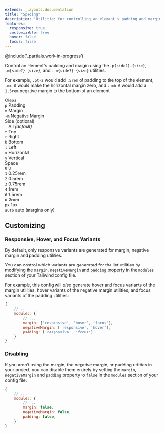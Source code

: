 ```yaml
---
extends: _layouts.documentation
title: "Spacing"
description: "Utilities for controlling an element's padding and margin."
features:
  responsive: true
  customizable: true
  hover: false
  focus: false
---
```


@include('_partials.work-in-progress')

Control an element's padding and margin using the `.p{side?}-{size}`, `.m{side?}-{size}`, and `.-m{side?}-{size}` utilities.

For example, `.pt-2` would add `.5rem` of padding to the top of the element, `.mx-0` would make the horizontal margin zero, and `.-mb-6` would add a `1.5rem` negative margin to the bottom of an element.

<div class="flex items-start mt-8 text-sm">
  <div class="pr-12">
    <div class="mb-3 text-slate uppercase">Class</div>
    <div><code class="inline-block my-1 mr-1 px-2 py-1 font-mono border rounded">p</code> Padding</div>
    <div><code class="inline-block my-1 mr-1 px-2 py-1 font-mono border rounded">m</code> Margin</div>
    <div><code class="inline-block my-1 mr-1 px-2 py-1 font-mono border rounded">-m</code> Negative Margin</div>
  </div>
  <div class="pl-12 pr-12 border-l">
    <div class="mb-3 text-slate"><span class="uppercase">Side</span> <span class="text-slate-light text-xs">(optional)</span></div>
    <div><code class="inline-block my-1 mr-1 px-2 py-1 font-mono border rounded bg-smoke-light">&nbsp;</code> All <em class="text-xs text-slate-light">(default)</em></div>
    <div><code class="inline-block my-1 mr-1 px-2 py-1 font-mono border rounded">t</code> Top</div>
    <div><code class="inline-block my-1 mr-1 px-2 py-1 font-mono border rounded">r</code> Right</div>
    <div><code class="inline-block my-1 mr-1 px-2 py-1 font-mono border rounded">b</code> Bottom</div>
    <div><code class="inline-block my-1 mr-1 px-2 py-1 font-mono border rounded">l</code> Left</div>
    <div><code class="inline-block my-1 mr-1 px-2 py-1 font-mono border rounded">x</code> Horizontal</div>
    <div><code class="inline-block my-1 mr-1 px-2 py-1 font-mono border rounded">y</code> Vertical</div>
  </div>
  <div class="pl-12 border-l">
    <div class="mb-3 text-slate uppercase">Space</div>
    <div><code class="inline-block my-1 mr-1 px-2 py-1 font-mono border rounded">0</code> 0</div>
    <div><code class="inline-block my-1 mr-1 px-2 py-1 font-mono border rounded">1</code> 0.25rem</div>
    <div><code class="inline-block my-1 mr-1 px-2 py-1 font-mono border rounded">2</code> 0.5rem</div>
    <div><code class="inline-block my-1 mr-1 px-2 py-1 font-mono border rounded">3</code> 0.75rem</div>
    <div><code class="inline-block my-1 mr-1 px-2 py-1 font-mono border rounded">4</code> 1rem</div>
    <div><code class="inline-block my-1 mr-1 px-2 py-1 font-mono border rounded">6</code> 1.5rem</div>
    <div><code class="inline-block my-1 mr-1 px-2 py-1 font-mono border rounded">8</code> 2rem</div>
    <div><code class="inline-block my-1 mr-1 px-1 py-1 font-mono border rounded">px</code> 1px</div>
    <div><code class="inline-block my-1 mr-1 px-1 py-1 font-mono border rounded">auto</code> auto <span class="text-slate-light text-xs">(margins only)</span></div>
  </div>
</div>

## Customizing

### Responsive, Hover, and Focus Variants

By default, only responsive variants are generated for margin, negative margin and padding utilities.

You can control which variants are generated for the list utilities by modifying the `margin`, `negativeMargin` and `padding` property in the `modules` section of your Tailwind config file.

For example, this config will _also_ generate hover and focus variants of the margin utilities, hover variants of the negative margin utilities, and focus variants of the padding utilities:

```js
{
    // ...
    modules: { 
        // ...
        margin: ['responsive', 'hover', 'focus'],
        negativeMargin: ['responsive', 'hover'],
        padding: ['responsive', 'focus'],
    }
}
```

### Disabling

If you aren't using the margin, the negative margin, or padding utilities in your project, you can disable them entirely by setting the `margin`, `negativeMargin` and `padding` property to `false` in the `modules` section of your config file:

```js
{
    // ...
    modules: {
        // ...
        margin: false,
        negativeMargin: false,
        padding: false,
    }
}
```
